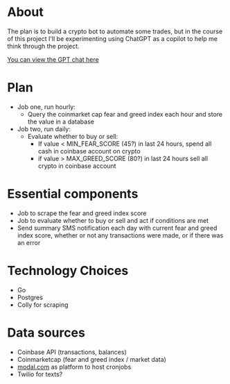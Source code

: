 # About

The plan is to build a crypto bot to automate some trades, but in the course of this project I'll be experimenting using ChatGPT as a copilot to help me think through the project.

[You can view the GPT chat here](https://chatgpt.com/share/59d46294-d036-4a58-9c25-3aae49a7ba09)


# Plan
  - Job one, run hourly:
    - Query the coinmarket cap fear and greed index each hour and store the value in a database
  - Job two, run daily:
    - Evaluate whether to buy or sell:
      - If value < MIN_FEAR_SCORE (45?) in last 24 hours, spend all cash in coinbase account on crypto
      - if value > MAX_GREED_SCORE (80?) in last 24 hours sell all crypto in coinbase account

# Essential components
- Job to scrape the fear and greed index score
- Job to evaluate whether to buy or sell and act if conditions are met
- Send summary SMS notification each day with current fear and greed index score, whether or not any transactions were made, or if there was an error

# Technology Choices
- Go
- Postgres
- Colly for scraping

# Data sources
- Coinbase API (transactions, balances)
- Coinmarketcap (fear and greed index / market data)
- [modal.com](https://modal.com/) as platform to host cronjobs
- Twilio for texts?
